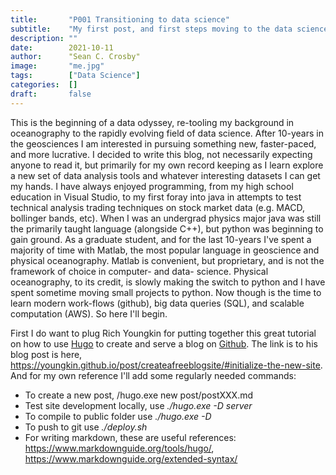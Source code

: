 ```yaml
---
title:       "P001 Transitioning to data science"
subtitle:    "My first post, and first steps moving to the data science field from a decade in geoscience"
description: ""
date:        2021-10-11
author:      "Sean C. Crosby"
image:       "me.jpg"
tags:        ["Data Science"]
categories:  []
draft:       false
---
```


This is the beginning of a data odyssey, re-tooling my background in oceanography to the rapidly evolving field of data science. After 10-years in the geosciences I am interested in pursuing something new, faster-paced, and more lucrative. I decided to write this blog, not necessarily expecting anyone to read it, but primarily for my own record keeping as I learn explore a new set of data analysis tools and whatever interesting datasets I can get my hands. I have always enjoyed programming, from my high school education in Visual Studio, to my first foray into java in attempts to test technical analysis trading techniques on stock market data (e.g. MACD, bollinger bands, etc). When I was an undergrad physics major java was still the primarily taught language (alongside C++), but python was beginning to gain ground. As a graduate student, and for the last 10-years I've spent a majority of time with Matlab, the most popular language in geoscience and physical oceanography. Matlab is convenient, but proprietary, and is not the framework of choice in computer- and data- science. Physical oceanography, to its credit, is slowly making the switch to python and I have spent sometime moving small projects to python. Now though is the time to learn modern work-flows (github), big data queries (SQL), and scalable computation (AWS). So here I'll begin.

First I do want to plug Rich Youngkin for putting together this great tutorial on how to use [Hugo](https://gohugo.io/) to create and serve a blog on [Github](https://github.com/). The link is to his blog post is here, https://youngkin.github.io/post/createafreeblogsite/#initialize-the-new-site. And for my own reference I'll add some regularly needed commands: 

- To create a new post, /hugo.exe new post/postXXX.md
- Test site development locally, use *./hugo.exe -D server*
- To compile to public folder use *./hugo.exe -D*
- To push to git use *./deploy.sh*
- For writing markdown, these are useful references: https://www.markdownguide.org/tools/hugo/, https://www.markdownguide.org/extended-syntax/

